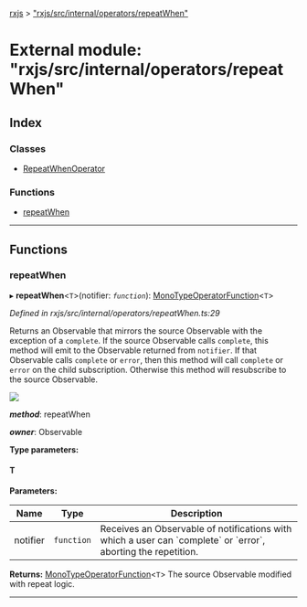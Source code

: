 [rxjs](../README.md) > ["rxjs/src/internal/operators/repeatWhen"](../modules/_rxjs_src_internal_operators_repeatwhen_.md)

# External module: "rxjs/src/internal/operators/repeatWhen"

## Index

### Classes

* [RepeatWhenOperator](../classes/_rxjs_src_internal_operators_repeatwhen_.repeatwhenoperator.md)

### Functions

* [repeatWhen](_rxjs_src_internal_operators_repeatwhen_.md#repeatwhen)

---

## Functions

<a id="repeatwhen"></a>

###  repeatWhen

▸ **repeatWhen**<`T`>(notifier: *`function`*): [MonoTypeOperatorFunction](../interfaces/_rxjs_src_internal_types_.monotypeoperatorfunction.md)<`T`>

*Defined in rxjs/src/internal/operators/repeatWhen.ts:29*

Returns an Observable that mirrors the source Observable with the exception of a `complete`. If the source Observable calls `complete`, this method will emit to the Observable returned from `notifier`. If that Observable calls `complete` or `error`, then this method will call `complete` or `error` on the child subscription. Otherwise this method will resubscribe to the source Observable.

![](repeatWhen.png)

*__method__*: repeatWhen

*__owner__*: Observable

**Type parameters:**

#### T 
**Parameters:**

| Name | Type | Description |
| ------ | ------ | ------ |
| notifier | `function` |  Receives an Observable of notifications with which a user can \`complete\` or \`error\`, aborting the repetition. |

**Returns:** [MonoTypeOperatorFunction](../interfaces/_rxjs_src_internal_types_.monotypeoperatorfunction.md)<`T`>
The source Observable modified with repeat logic.

___

